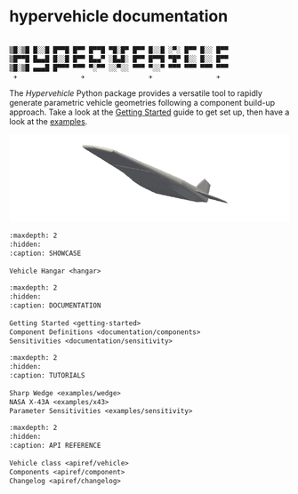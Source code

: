 # hypervehicle documentation

```

▒█░▒█ █░░█ █▀▀█ █▀▀ █▀▀█ ▀█░█▀ █▀▀ █░░█ ░▀░ █▀▀ █░░ █▀▀ 
▒█▀▀█ █▄▄█ █░░█ █▀▀ █▄▄▀ ░█▄█░ █▀▀ █▀▀█ ▀█▀ █░░ █░░ █▀▀ 
▒█░▒█ ▄▄▄█ █▀▀▀ ▀▀▀ ▀░▀▀ ░░▀░░ ▀▀▀ ▀░░▀ ▀▀▀ ▀▀▀ ▀▀▀ ▀▀▀ 
 ✈                ✈                ✈                ✈ 
```

The *Hypervehicle* Python package provides a versatile tool to 
rapidly generate parametric vehicle geometries following a 
component build-up approach. Take a look at the 
[Getting Started](getting-started) guide to get set up, 
then have a look at the [examples](examples/x43).


![X43](images/x43.gif)


```{toctree}
:maxdepth: 2
:hidden:
:caption: SHOWCASE

Vehicle Hangar <hangar>
```


```{toctree}
:maxdepth: 2
:hidden:
:caption: DOCUMENTATION

Getting Started <getting-started>
Component Definitions <documentation/components>
Sensitivities <documentation/sensitivity>
```


```{toctree}
:maxdepth: 2
:hidden:
:caption: TUTORIALS

Sharp Wedge <examples/wedge>
NASA X-43A <examples/x43>
Parameter Sensitivities <examples/sensitivity>
```



```{toctree}
:maxdepth: 2
:hidden:
:caption: API REFERENCE

Vehicle class <apiref/vehicle>
Components <apiref/component>
Changelog <apiref/changelog>
```


